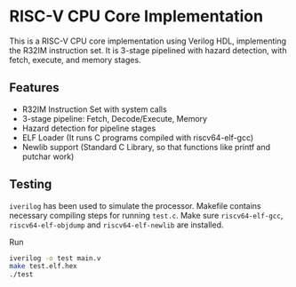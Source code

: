 # RISC-V CPU Core Implementation

This is a RISC-V CPU core implementation using Verilog HDL, implementing the R32IM instruction set. It is 3-stage pipelined with hazard detection, with fetch, execute, and memory stages.

## Features

- R32IM Instruction Set with system calls
- 3-stage pipeline: Fetch, Decode/Execute, Memory
- Hazard detection for pipeline stages
- ELF Loader (It runs C programs compiled with riscv64-elf-gcc)
- Newlib support (Standard C Library, so that functions like printf and putchar work)

## Testing

`iverilog` has been used to simulate the processor. Makefile contains necessary compiling steps for running `test.c`. Make sure `riscv64-elf-gcc`, `riscv64-elf-objdump` and `riscv64-elf-newlib` are installed.

Run

```bash
iverilog -o test main.v
make test.elf.hex
./test
```
